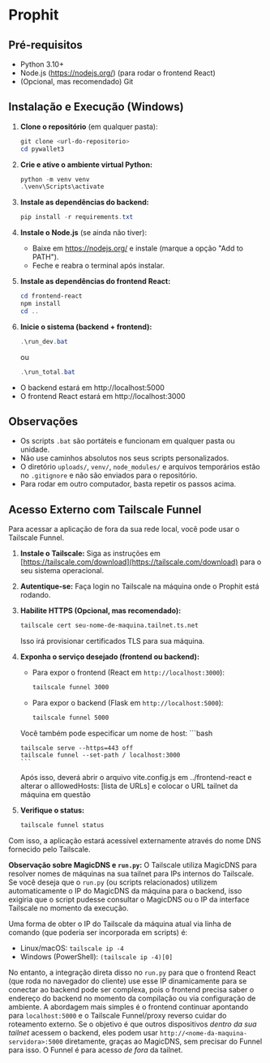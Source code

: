 # Prophit

## Pré-requisitos
- Python 3.10+
- Node.js (https://nodejs.org/) (para rodar o frontend React)
- (Opcional, mas recomendado) Git

## Instalação e Execução (Windows)

1. **Clone o repositório** (em qualquer pasta):
   ```powershell
   git clone <url-do-repositorio>
   cd pywallet3
   ```

2. **Crie e ative o ambiente virtual Python:**
   ```powershell
   python -m venv venv
   .\venv\Scripts\activate
   ```

3. **Instale as dependências do backend:**
   ```powershell
   pip install -r requirements.txt
   ```

4. **Instale o Node.js** (se ainda não tiver):
   - Baixe em https://nodejs.org/ e instale (marque a opção "Add to PATH").
   - Feche e reabra o terminal após instalar.

5. **Instale as dependências do frontend React:**
   ```powershell
   cd frontend-react
   npm install
   cd ..
   ```

6. **Inicie o sistema (backend + frontend):**
   ```powershell
   .\run_dev.bat
   ```
   ou
   ```powershell
   .\run_total.bat
   ```

- O backend estará em http://localhost:5000
- O frontend React estará em http://localhost:3000

## Observações
- Os scripts `.bat` são portáteis e funcionam em qualquer pasta ou unidade.
- Não use caminhos absolutos nos seus scripts personalizados.
- O diretório `uploads/`, `venv/`, `node_modules/` e arquivos temporários estão no `.gitignore` e não são enviados para o repositório.
- Para rodar em outro computador, basta repetir os passos acima.

## Acesso Externo com Tailscale Funnel

Para acessar a aplicação de fora da sua rede local, você pode usar o Tailscale Funnel.

1.  **Instale o Tailscale:** Siga as instruções em [https://tailscale.com/download](https://tailscale.com/download) para o seu sistema operacional.
2.  **Autentique-se:** Faça login no Tailscale na máquina onde o Prophit está rodando.
3.  **Habilite HTTPS (Opcional, mas recomendado):**
    ```bash
    tailscale cert seu-nome-de-maquina.tailnet.ts.net
    ```
    Isso irá provisionar certificados TLS para sua máquina.
4.  **Exponha o serviço desejado (frontend ou backend):**
    *   Para expor o frontend (React em `http://localhost:3000`):
        ```bash
        tailscale funnel 3000
        ```
    *   Para expor o backend (Flask em `http://localhost:5000`):
        ```bash
        tailscale funnel 5000
        ```
    Você também pode especificar um nome de host:
        ```bash

        tailscale serve --https=443 off
        tailscale funnel --set-path / localhost:3000
        ```
    Após isso, deverá abrir o arquivo vite.config.js em ../frontend-react e alterar o alllowedHosts: [lista de URLs] e colocar o URL tailnet da máquina em questão

5.  **Verifique o status:**
    ```bash
    tailscale funnel status
    ```

Com isso, a aplicação estará acessível externamente através do nome DNS fornecido pelo Tailscale.

**Observação sobre MagicDNS e `run.py`:**
O Tailscale utiliza MagicDNS para resolver nomes de máquinas na sua tailnet para IPs internos do Tailscale. Se você deseja que o `run.py` (ou scripts relacionados) utilizem automaticamente o IP do MagicDNS da máquina para o backend, isso exigiria que o script pudesse consultar o MagicDNS ou o IP da interface Tailscale no momento da execução. 

Uma forma de obter o IP do Tailscale da máquina atual via linha de comando (que poderia ser incorporada em scripts) é:
- Linux/macOS: `tailscale ip -4`
- Windows (PowerShell): `(tailscale ip -4)[0]`

No entanto, a integração direta disso no `run.py` para que o frontend React (que roda no navegador do cliente) use esse IP dinamicamente para se conectar ao backend pode ser complexa, pois o frontend precisa saber o endereço do backend no momento da compilação ou via configuração de ambiente. A abordagem mais simples é o frontend continuar apontando para `localhost:5000` e o Tailscale Funnel/proxy reverso cuidar do roteamento externo.
Se o objetivo é que outros dispositivos *dentro da sua tailnet* acessem o backend, eles podem usar `http://<nome-da-maquina-servidora>:5000` diretamente, graças ao MagicDNS, sem precisar do Funnel para isso. O Funnel é para acesso *de fora* da tailnet.